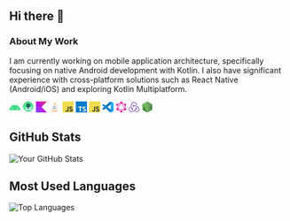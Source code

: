 ## Hi there 👋

<!--
**karthiganesan90/karthiganesan90** is a ✨ _special_ ✨ repository because its `README.md` (this file) appears on your GitHub profile.

Here are some ideas to get you started:

- 🔭 I’m currently working on 
- 🌱 I’m currently learning ...
- 👯 I’m looking to collaborate on ...
- 🤔 I’m looking for help with ...
- 💬 Ask me about ...
- 📫 How to reach me: ...
- 😄 Pronouns: ...
- ⚡ Fun fact: ...
-->

### About My Work

I am currently working on mobile application architecture, specifically focusing on native Android development with Kotlin. I also have significant experience with cross-platform solutions such as React Native (Android/iOS) and exploring Kotlin Multiplatform.

<code><img height="20" alt="android" src="https://github.com/github/explore/blob/main/topics/android/android.png"></code>
<code><img height="20" alt="android studio" src="https://github.com/github/explore/blob/main/topics/android-studio/android-studio.png"></code>
<code><img height="20" alt="kotlin" src="https://github.com/github/explore/blob/main/topics/kotlin/kotlin.png"></code>
<code><img height="20" alt="java" src="https://github.com/github/explore/blob/main/topics/java/java.png"></code>
<code><img height="20" alt="javascript" src="https://raw.githubusercontent.com/github/explore/80688e429a7d4ef2fca1e82350fe8e3517d3494d/topics/javascript/javascript.png"></code>
<code><img height="20" alt="typescript" src="https://raw.githubusercontent.com/github/explore/80688e429a7d4ef2fca1e82350fe8e3517d3494d/topics/typescript/typescript.png"></code>
<code><img height="20" alt="javascript" src="https://raw.githubusercontent.com/github/explore/80688e429a7d4ef2fca1e82350fe8e3517d3494d/topics/javascript/javascript.png"></code>
<code><img height="20" alt="visual studio code" src="https://github.com/github/explore/blob/main/topics/visual-studio-code/visual-studio-code.png"></code>
<code><img height="20" alt="graphql" src="https://raw.githubusercontent.com/github/explore/5c058a388828bb5fde0bcafd4bc867b5bb3f26f3/topics/graphql/graphql.png"></code>
<code><img height="20" alt="redux" src="https://github.com/github/explore/blob/main/topics/redux/redux.png"></code>
<code><img height="20" alt="nodejs" src="https://raw.githubusercontent.com/github/explore/80688e429a7d4ef2fca1e82350fe8e3517d3494d/topics/nodejs/nodejs.png"></code>     

## GitHub Stats

<img src="https://github-readme-stats.vercel.app/api?username=karthiganesan90&show_icons=true&theme=dark" alt="Your GitHub Stats" />

## Most Used Languages

<img src="https://github-readme-stats.vercel.app/api/top-langs/?username=karthiganesan90&layout=compact&theme=dark" alt="Top Languages" />
